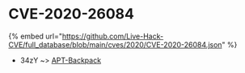 # CVE-2020-26084
{% embed url="https://github.com/Live-Hack-CVE/full_database/blob/main/cves/2020/CVE-2020-26084.json" %}

* 34zY ~> [APT-Backpack](https://www.alice-snow.ru/2020/database/cve-2020-26084/apt-backpack-34zy)